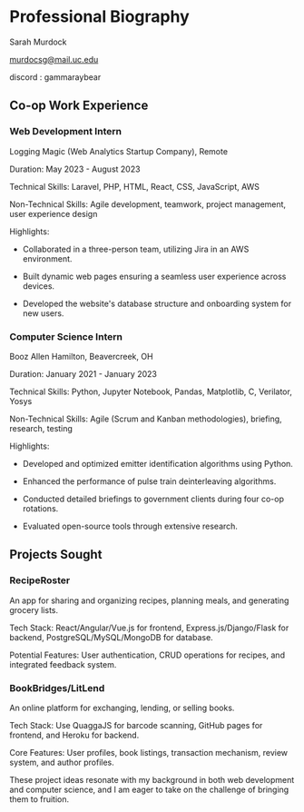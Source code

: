# Professional Biography

Sarah Murdock

murdocsg@mail.uc.edu

discord : gammaraybear

## Co-op Work Experience

### Web Development Intern
Logging Magic (Web Analytics Startup Company), Remote

Duration: May 2023 - August 2023

Technical Skills: Laravel, PHP, HTML, React, CSS, JavaScript, AWS

Non-Technical Skills: Agile development, teamwork, project management, user experience design

Highlights:

- Collaborated in a three-person team, utilizing Jira in an AWS environment.

- Built dynamic web pages ensuring a seamless user experience across devices.

- Developed the website's database structure and onboarding system for new users.

### Computer Science Intern
Booz Allen Hamilton, Beavercreek, OH

Duration: January 2021 - January 2023

Technical Skills: Python, Jupyter Notebook, Pandas, Matplotlib, C, Verilator, Yosys

Non-Technical Skills: Agile (Scrum and Kanban methodologies), briefing, research, testing

Highlights:

- Developed and optimized emitter identification algorithms using Python.

- Enhanced the performance of pulse train deinterleaving algorithms.

- Conducted detailed briefings to government clients during four co-op rotations.

- Evaluated open-source tools through extensive research.

## Projects Sought

### RecipeRoster

An app for sharing and organizing recipes, planning meals, and generating grocery lists.

Tech Stack: React/Angular/Vue.js for frontend, Express.js/Django/Flask for backend, PostgreSQL/MySQL/MongoDB for database.

Potential Features: User authentication, CRUD operations for recipes, and integrated feedback system.

### BookBridges/LitLend

An online platform for exchanging, lending, or selling books.

Tech Stack: Use QuaggaJS for barcode scanning, GitHub pages for frontend, and Heroku for backend.

Core Features: User profiles, book listings, transaction mechanism, review system, and author profiles.


These project ideas resonate with my background in both web development and computer science, and I am eager to take on the challenge of bringing them to fruition.
